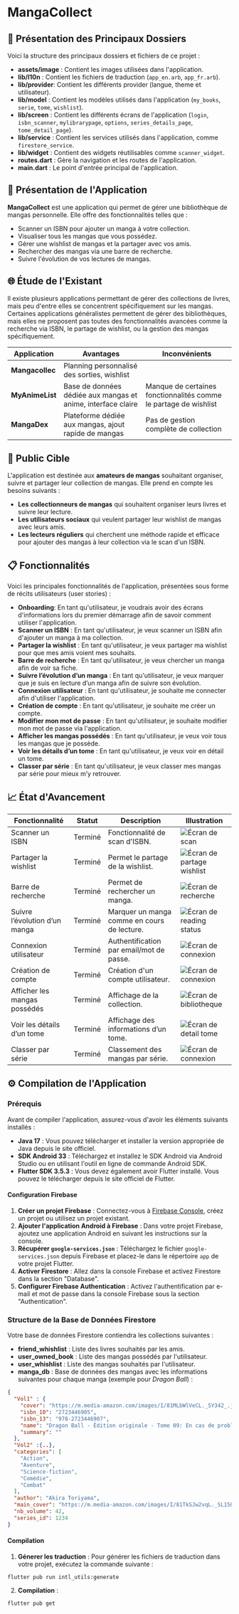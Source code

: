 # MangaCollect

## 📁 Présentation des Principaux Dossiers


Voici la structure des principaux dossiers et fichiers de ce projet :

- **assets/image** : Contient les images utilisées dans l'application.
- **lib/l10n** : Contient les fichiers de traduction (`app_en.arb`, `app_fr.arb`).
- **lib/provider**: Contient les différents provider (langue, theme et utilisateur).
- **lib/model** : Contient les modèles utilisés dans l'application (`my_books`, `serie`, `tome`, `wishlist`).
- **lib/screen** : Contient les différents écrans de l'application (`login`, `isbn_scanner`, `mylibrarypage`, `options`, `series_details_page`, `tome_detail_page`).
- **lib/service** : Contient les services utilisés dans l'application, comme `firestore_service`.
- **lib/widget** : Contient des widgets réutilisables comme `scanner_widget`.
- **routes.dart** : Gère la navigation et les routes de l'application.
- **main.dart** : Le point d'entrée principal de l'application.

## 🚀 Présentation de l'Application

**MangaCollect** est une application qui permet de gérer une bibliothèque de mangas personnelle. Elle offre des fonctionnalités telles que :

- Scanner un ISBN pour ajouter un manga à votre collection.
- Visualiser tous les mangas que vous possédez.
- Gérer une wishlist de mangas et la partager avec vos amis.
- Rechercher des mangas via une barre de recherche.
- Suivre l'évolution de vos lectures de mangas.

## 🌐 Étude de l'Existant


Il existe plusieurs applications permettant de gérer des collections de livres, mais peu d'entre elles se concentrent spécifiquement sur les mangas. Certaines applications généralistes permettent de gérer des bibliothèques, mais elles ne proposent pas toutes des fonctionnalités avancées comme la recherche via ISBN, le partage de wishlist, ou la gestion des mangas spécifiquement.

| Application     | Avantages                                                       | Inconvénients                                                   |
|-----------------|-----------------------------------------------------------------|-----------------------------------------------------------------|
| **Mangacollec**   | Planning personnalisé des sorties, wishlist| |
| **MyAnimeList** | Base de données dédiée aux mangas et anime, interface claire   | Manque de certaines fonctionnalités comme le partage de wishlist |
| **MangaDex**    | Plateforme dédiée aux mangas, ajout rapide de mangas           | Pas de gestion complète de collection                           |


## 🎯 Public Cible

L'application est destinée aux **amateurs de mangas** souhaitant organiser, suivre et partager leur collection de mangas. Elle prend en compte les besoins suivants :

- **Les collectionneurs de mangas** qui souhaitent organiser leurs livres et suivre leur lecture.
- **Les utilisateurs sociaux** qui veulent partager leur wishlist de mangas avec leurs amis.
- **Les lecteurs réguliers** qui cherchent une méthode rapide et efficace pour ajouter des mangas à leur collection via le scan d'un ISBN.


## 📋 Fonctionnalités


Voici les principales fonctionnalités de l'application, présentées sous forme de récits utilisateurs (user stories) :

- **Onboarding**: En tant qu'utilisateur, je voudrais avoir des écrans d'informations lors du premier démarrage afin de savoir comment utiliser l'application.
- **Scanner un ISBN** : En tant qu'utilisateur, je veux scanner un ISBN afin d'ajouter un manga à ma collection.
- **Partager la wishlist** : En tant qu'utilisateur, je veux partager ma wishlist pour que mes amis voient mes souhaits.
- **Barre de recherche** : En tant qu'utilisateur, je veux chercher un manga afin de voir sa fiche.
- **Suivre l’évolution d’un manga** : En tant qu'utilisateur, je veux marquer que je suis en lecture d’un manga afin de suivre son évolution.
- **Connexion utilisateur** : En tant qu'utilisateur, je souhaite me connecter afin d'utiliser l'application.
- **Création de compte** : En tant qu'utilisateur, je souhaite me créer un compte.
- **Modifier mon mot de passe** : En tant qu'utilisateur, je souhaite modifier mon mot de passe via l'application.
- **Afficher les mangas possédés** : En tant qu'utilisateur, je veux voir tous les mangas que je possède.
- **Voir les détails d’un tome** : En tant qu'utilisateur, je veux voir en détail un tome.
- **Classer par série** : En tant qu'utilisateur, je veux classer mes mangas par série pour mieux m’y retrouver.


## 📈 État d'Avancement


| Fonctionnalité                     | Statut       | Description                          | Illustration|
|-------------------------------------|--------------|--------------------------------------|------------|
| Scanner un ISBN                    | Terminé     | Fonctionnalité de scan d'ISBN.       |![Écran de scan](readme-asset/scan_isbn.gif)|
| Partager la wishlist                | Terminé     | Permet le partage de la wishlist.   |![Écran de partage wishlist](readme-asset/wishlist.gif)|
| Barre de recherche                  | Terminé      | Permet de rechercher un manga.      |![Écran de recherche](readme-asset/search.gif)|
| Suivre l’évolution d’un manga      | Terminé      | Marquer un manga comme en cours de lecture. |![Écran de reading status](readme-asset/evolution.gif)|
| Connexion utilisateur               | Terminé      | Authentification par email/mot de passe. |![Écran de connexion](readme-asset/login.gif)|
| Création de compte                  | Terminé      | Création d'un compte utilisateur.   |![Écran de connexion](readme-asset/login.gif)|
| Afficher les mangas possédés        | Terminé      | Affichage de la collection.         |![Écran de bibliotheque](readme-asset/owned.gif)|
| Voir les détails d’un tome          | Terminé      | Affichage des informations d’un tome.|![Écran de detail tome](readme-asset/detail-tome.gif)|
| Classer par série                   | Terminé      | Classement des mangas par série.    |![Écran de connexion](readme-asset/order.gif)|


## ⚙️ Compilation de l'Application

### Prérequis
Avant de compiler l'application, assurez-vous d'avoir les éléments suivants installés :

- **Java 17** : Vous pouvez télécharger et installer la version appropriée de Java depuis le site officiel.
- **SDK Android 33** : Téléchargez et installez le SDK Android via Android Studio ou en utilisant l'outil en ligne de commande Android SDK.
- **Flutter SDK 3.5.3** : Vous devez également avoir Flutter installé. Vous pouvez le télécharger depuis le site officiel de Flutter.

#### Configuration Firebase
1. **Créer un projet Firebase** : Connectez-vous à [Firebase Console](https://console.firebase.google.com/), créez un projet ou utilisez un projet existant.
2. **Ajouter l'application Android à Firebase** : Dans votre projet Firebase, ajoutez une application Android en suivant les instructions sur la console.
3. **Récupérer `google-services.json`** : Téléchargez le fichier `google-services.json` depuis Firebase et placez-le dans le répertoire `app` de votre projet Flutter.
4. **Activer Firestore** : Allez dans la console Firebase et activez Firestore dans la section "Database".
5. **Configurer Firebase Authentication** : Activez l'authentification par e-mail et mot de passe dans la console Firebase sous la section "Authentication".

### Structure de la Base de Données Firestore
Votre base de données Firestore contiendra les collections suivantes :

- **friend_whishlist** : Liste des livres souhaités par les amis.
- **user_owned_book** : Liste des mangas possédés par l'utilisateur.
- **user_whishlist** : Liste des mangas souhaités par l'utilisateur.
- **manga_db** : Base de données des mangas avec les informations suivantes pour chaque manga (exemple pour *Dragon Ball*) :

```json
{
  "Vol1" : {
    "cover": "https://m.media-amazon.com/images/I/81MLbWlVeCL._SY342_.jpg",
    "isbn_10": "2723446905",
    "isbn_13": "978-2723446907",
    "name": "Dragon Ball - Édition originale - Tome 09: En cas de problème, allez voir Baba la voyante",
    "summary": ""
  },
  "Vol2" :{..},
  "categories": [
    "Action",
    "Aventure",
    "Science-fiction",
    "Comédie",
    "Combat"
  ],
  "author": "Akira Toriyama",
  "main_cover": "https://m.media-amazon.com/images/I/81TkSJw2vqL._SL1500_.jpg",
  "nb_volume": 42,
  "series_id": 1234
}
```

#### Compilation

1. **Génerer les traduction** : Pour générer les fichiers de traduction dans votre projet, exécutez la commande suivante :
```
flutter pub run intl_utils:generate
```
2. **Compilation** :
```
flutter pub get
```


<!-- vim: set spelllang=fr :-->
